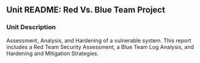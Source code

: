 ## Unit  README: Red Vs. Blue Team Project 

### Unit Description

Assessment, Analysis, and Hardening of a vulnerable system. This report includes a Red Team Security Assessment, a Blue Team Log Analysis, and Hardening and Mitigation Strategies. 
